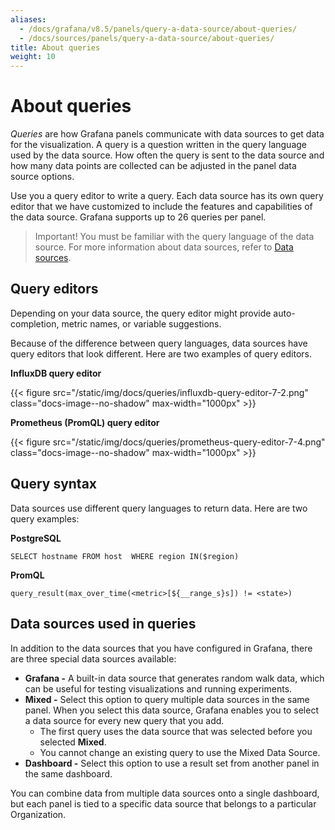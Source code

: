 ```yaml
---
aliases:
  - /docs/grafana/v8.5/panels/query-a-data-source/about-queries/
  - /docs/sources/panels/query-a-data-source/about-queries/
title: About queries
weight: 10
---
```


# About queries

_Queries_ are how Grafana panels communicate with data sources to get data for the visualization. A query is a question written in the query language used by the data source. How often the query is sent to the data source and how many data points are collected can be adjusted in the panel data source options.

Use you a query editor to write a query. Each data source has its own query editor that we have customized to include the features and capabilities of the data source. Grafana supports up to 26 queries per panel.

> Important! You must be familiar with the query language of the data source. For more information about data sources, refer to [Data sources](../../../datasources/).

## Query editors

Depending on your data source, the query editor might provide auto-completion, metric names, or variable suggestions.

Because of the difference between query languages, data sources have query editors that look different. Here are two examples of query editors.

**InfluxDB query editor**

{{< figure src="/static/img/docs/queries/influxdb-query-editor-7-2.png" class="docs-image--no-shadow" max-width="1000px" >}}

**Prometheus (PromQL) query editor**

{{< figure src="/static/img/docs/queries/prometheus-query-editor-7-4.png" class="docs-image--no-shadow" max-width="1000px" >}}

## Query syntax

Data sources use different query languages to return data. Here are two query examples:

**PostgreSQL**

```
SELECT hostname FROM host  WHERE region IN($region)
```

**PromQL**

```
query_result(max_over_time(<metric>[${__range_s}s]) != <state>)
```

## Data sources used in queries

In addition to the data sources that you have configured in Grafana, there are three special data sources available:

- **Grafana -** A built-in data source that generates random walk data, which can be useful for testing visualizations and running experiments.
- **Mixed -** Select this option to query multiple data sources in the same panel. When you select this data source, Grafana enables you to select a data source for every new query that you add.
  - The first query uses the data source that was selected before you selected **Mixed**.
  - You cannot change an existing query to use the Mixed Data Source.
- **Dashboard -** Select this option to use a result set from another panel in the same dashboard.

You can combine data from multiple data sources onto a single dashboard, but each panel is tied to a specific data source that belongs to a particular Organization.
